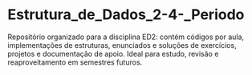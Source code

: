 # Estrutura_de_Dados_2-4-_Periodo
Repositório organizado para a disciplina ED2: contém códigos por aula, implementações de estruturas, enunciados e soluções de exercícios, projetos e documentação de apoio. Ideal para estudo, revisão e reaproveitamento em semestres futuros.
